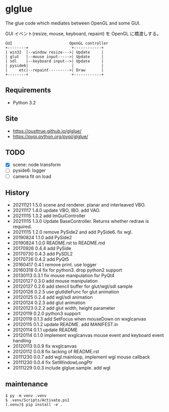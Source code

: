 # glglue

The glue code which mediates between OpenGL and some GUI.

GUI イベント(resize, mouse, keyboard, repaint) を OpenGL に橋渡しする。

```                           
GUI                         OpenGL controller
+--------+                   +------------+
| win32  |--window resize--->| Update     |
| glut   |--mouse input----->| Update     |
| sdl    |--keyboard input-->| Update     |
| pyside6|                   |            |
|     etc|--repaint--------->| Draw       |
+--------+                   +------------+
```

## Requirements

* Python 3.2

## Site

* <https://ousttrue.github.io/glglue/>
* <https://pypi.python.org/pypi/glglue/>

## TODO

* [x] scene: node transform
* [ ] pyside6: logger
* [ ] camera fit on load

## History

* 20211121 1.5.0 scene and renderer. planar and interleaved VBO.
* 20211117 1.4.0 update VBO, IBO. add VAO.
* 20211115 1.3.2 add ImGuiController
* 20211115 1.3.0 Update BaseController. Returns whether redraw is required.
* 20211115 1.2.0 remove PySide2 and add PySide6. fix wgl.
* 20190824 1.1.0 add PySide2
* 20190824 1.0.0 README.rst to README.md
* 20170926 0.4.4 add PySide
* 20170730 0.4.3 add PySDL2
* 20170726 0.4.2 add PyQt5
* 20160417 0.4.1 remove print. use logger
* 20160318 0.4 fix for python3. drop python2 support
* 20130113 0.3.1 fix mouse manipulation for PyQt4
* 20120127 0.3.0 add mouse manipulation
* 20120127 0.2.6 add stencil buffer for glut/wgl/sdl sample
* 20120126 0.2.5 use glutIdleFunc for glut animation
* 20120125 0.2.4 add wgl/sdl animation
* 20120124 0.2.3 add glut animation
* 20120123 0.2.2 add glut width, height parameter
* 20120119 0.2.0 python3 support
* 20120119 0.1.3 add SetFocus when mouseDown on wxglcanvas
* 20120115 0.1.2 update README. add MANIFEST.in
* 20120114 0.1.1 update README
* 20120114 0.1.0 implement wxglcanvas mouse event and keyboard event handling
* 20120113 0.0.9 fix wxglcanvas
* 20120112 0.0.8 fix lacking of README.rst
* 20111230 0.0.7 add wgl.mainloop, implement wgl mouse callback
* 20111230 0.0.4 fix SetWindowLongPtr
* 20111229 0.0.3 include glglue.sample. add wgl

## maintenance

```
$ py -m venv .venv
$ .venv/Scripts/Activate.ps1
(.venv)$ pip install -e .
```
